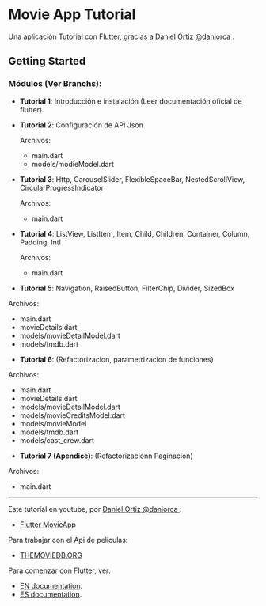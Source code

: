 # Movie App Tutorial

Una aplicación Tutorial con Flutter, gracias a [Daniel Ortiz @daniorca ](https://github.com/daniorca/movieapp_flutter).

## Getting Started

### Módulos (Ver Branchs):
- **Tutorial 1**: Introducción e instalación (Leer documentación oficial de flutter).

- **Tutorial 2**: Configuración de API Json

  Archivos:
  + main.dart
  + models/modieModel.dart

- **Tutorial 3**: Http, CarouselSlider, FlexibleSpaceBar, NestedScrollView, CircularProgressIndicator

  Archivos:
  + main.dart

- **Tutorial 4**: ListView, ListItem, Item, Child, Children, Container, Column, Padding, Intl

  Archivos:
  + main.dart

- **Tutorial 5**: Navigation, RaisedButton, FilterChip, Divider, SizedBox

Archivos:
  + main.dart
  + movieDetails.dart
  + models/movieDetailModel.dart
  + models/tmdb.dart

- **Tutorial 6**: (Refactorizacion, parametrizacion de funciones)

Archivos:
  + main.dart
  + movieDetails.dart
  + models/movieDetailModel.dart
  + models/movieCreditsModel.dart
  + models/movieModel
  + models/tmdb.dart
  + models/cast_crew.dart

- **Tutorial 7 (Apendice)**: (Refactorizacionn Paginacion)

Archivos:
  + main.dart

----

Este tutorial en youtube, por [Daniel Ortiz @daniorca ](https://github.com/daniorca):
- [Flutter MovieApp](https://www.youtube.com/watch?v=2rz9rLvYJnk&list=PLjwNJFX1E9FZ3SBRhSGnnaqPFhkYcuhSw)

Para trabajar con el Api de peliculas:
- [THEMOVIEDB.ORG](https://developers.themoviedb.org)


Para comenzar con Flutter, ver:
- [EN documentation](https://flutter.io/).
- [ES documentation](https://flutter-es.io/).
